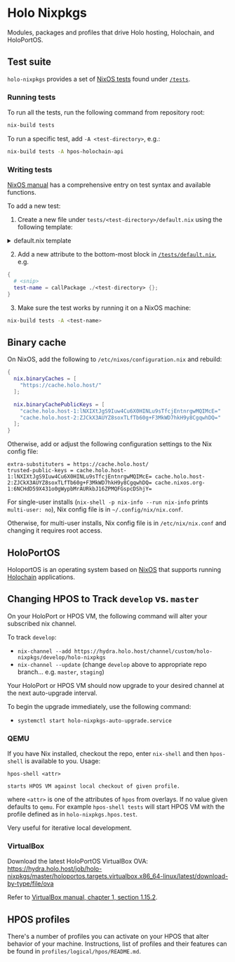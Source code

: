 # Holo Nixpkgs


Modules, packages and profiles that drive Holo hosting, Holochain, and HoloPortOS.

## Test suite

`holo-nixpkgs` provides a set of [NixOS tests](https://nixos.org/manual/nixos/stable/index.html#sec-nixos-tests) found under [`/tests`](/tests).

### Running tests

To run all the tests, run the following command from repository root:

```sh
nix-build tests
```

To run a specific test, add `-A <test-directory>`, e.g.:

```sh
nix-build tests -A hpos-holochain-api
```

### Writing tests

[NixOS manual](https://nixos.org/manual/nixos/stable/index.html#sec-writing-nixos-tests) has a comprehensive entry on test syntax and available functions.

To add a new test:

1. Create a new file under `tests/<test-directory>/default.nix` using the following template:

<details>
<summary>default.nix template</summary>

```nix
{ makeTest, lib, hpos, /* additional packages */ ... }:

makeTest {
  name = "<test-name>";

  machine = {
    imports = [ (import "${hpos.logical}/sandbox") ];

    documentation.enable = false;

    environment.systemPackages = [
      # additional packages
    ];

    # Any test-specific NixOS configuration goes here
    # e.g. services.<name>.enable = true;

    virtualisation.memorySize = 3072;
  };

  testScript = ''
    start_all()

    # Your test script goes here
    # For syntax, consult NixOS manual on writing tests and other tests in /tests directory, e.g.
    # machine.succeed("command-to-test --foo bar")
  '';

  meta.platforms = [ "x86_64-linux" ];
}
```

</details>

2. Add a new attribute to the bottom-most block in [`/tests/default.nix`](/tests/default.nix), e.g.

```nix
{
  # <snip>
  test-name = callPackage ./<test-directory> {};
}
```

3. Make sure the test works by running it on a NixOS machine:

```sh
nix-build tests -A <test-name>
```

## Binary cache

On NixOS, add the following to `/etc/nixos/configuration.nix` and rebuild:

```nix
{
  nix.binaryCaches = [
    "https://cache.holo.host/"
  ];

  nix.binaryCachePublicKeys = [
    "cache.holo.host-1:lNXIXtJgS9Iuw4Cu6X0HINLu9sTfcjEntnrgwMQIMcE="
    "cache.holo.host-2:ZJCkX3AUYZ8soxTLfTb60g+F3MkWD7hkH9y8CgqwhDQ="
  ];
}
```

Otherwise, add or adjust the following configuration settings to the Nix config file:

```
extra-substituters = https://cache.holo.host/
trusted-public-keys = cache.holo.host-1:lNXIXtJgS9Iuw4Cu6X0HINLu9sTfcjEntnrgwMQIMcE= cache.holo.host-2:ZJCkX3AUYZ8soxTLfTb60g+F3MkWD7hkH9y8CgqwhDQ= cache.nixos.org-1:6NCHdD59X431o0gWypbMrAURkbJ16ZPMQFGspcDShjY=
```

For single-user installs (`nix-shell -p nix-info --run nix-info` prints
`multi-user: no`), Nix config file is in `~/.config/nix/nix.conf`.

Otherwise, for multi-user installs, Nix config file is in `/etc/nix/nix.conf`
and changing it requires root access.

## HoloPortOS

HoloportOS is an operating system based on [NixOS][nixos] that supports running
[Holochain][holochain] applications.

[holochain]: https://holochain.org
[nixos]: https://nixos.org

## Changing HPOS to Track `develop` vs. `master`

On your HoloPort or HPOS VM, the following command will alter your subscribed
nix channel.

To track `develop`:
- `nix-channel --add https://hydra.holo.host/channel/custom/holo-nixpkgs/develop/holo-nixpkgs`
- `nix-channel --update`
(change `develop` above to appropriate repo branch... e.g. `master`,
`staging`)

Your HoloPort or HPOS VM should now upgrade to your desired channel at the next
auto-upgrade interval.

To begin the upgrade immediately, use the following command:
- `systemctl start holo-nixpkgs-auto-upgrade.service`

### QEMU

If you have Nix installed, checkout the repo, enter `nix-shell` and then
`hpos-shell` is available to you. Usage:
```
hpos-shell <attr>

starts HPOS VM against local checkout of given profile.
```
where `<attr>` is one of the attributes of `hpos` from overlays. If no value given defaults to `qemu`. For example `hpos-shell tests` will start HPOS VM with the profile defined as in `holo-nixpkgs.hpos.test`.

Very useful for iterative local development.

### VirtualBox

Download the latest HoloPortOS VirtualBox OVA:
https://hydra.holo.host/job/holo-nixpkgs/master/holoportos.targets.virtualbox.x86_64-linux/latest/download-by-type/file/ova

Refer to [VirtualBox manual, chapter 1, section 1.15.2](https://www.virtualbox.org/manual/ch01.html#ovf-import-appliance).

## HPOS profiles

There's a number of profiles you can activate on your HPOS that alter behavior of your machine. Instructions, list of profiles and their features can be found in `profiles/logical/hpos/README.md`.
